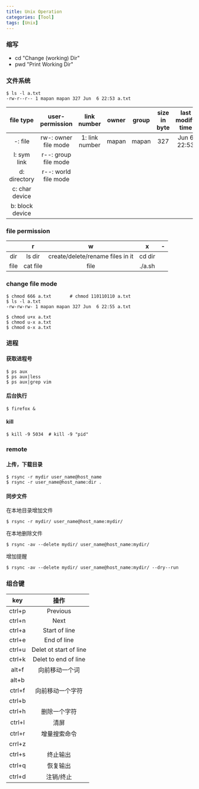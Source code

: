 ```yaml
---
title: Unix Operation
categories: [Tool]
tags: [Unix]
---
```


### 缩写  

* cd "Change (working) Dir"
* pwd "Print Working Dir"

### 文件系统

    $ ls -l a.txt
    -rw-r--r-- 1 mapan mapan 327 Jun  6 22:53 a.txt

|     file type    |    user-permission     |  link number     | owner  | group | size in byte | last modify time | file name |
|:----------------:|:----------------------:|:----------------:|:------:|:-----:|:------------:|:----------------:|:---------:|
| -: file          |  rw-: owner file mode  |  1: link number  | mapan  | mapan | 327          | Jun 6 22:53      | a.txt     |
| l: sym link      |  r--: group file mode  |                  |        |       |              |                  |           |
| d: directory     |  r--: world file mode  |                  |        |       |              |                  |           |
| c: char device   |                        |                  |        |       |              |                  |           |
| b: block device  |                        |                  |        |       |              |                  |           |

### file permission

|      |    r     |  w                               |    x   | - |
|:----:|:--------:|:--------------------------------:|:------:|:-:|
| dir  | ls dir   | create/delete/rename files in it | cd dir |   |
| file | cat file | file                             | ./a.sh |   |

### change file mode

    $ chmod 666 a.txt       # chmod 110110110 a.txt
    $ ls -l a.txt
    -rw-rw-rw- 1 mapan mapan 327 Jun  6 22:55 a.txt

    $ chmod u+x a.txt
    $ chmod u-x a.txt
    $ chmod o-x a.txt

### 进程

#### 获取进程号

    $ ps aux
    $ ps aux|less
    $ ps aux|grep vim

#### 后台执行

    $ firefox &

#### kill

    $ kill -9 5034  # kill -9 "pid"


### remote

#### 上传，下载目录

    $ rsync -r mydir user_name@host_name
    $ rsync -r user_name@host_name:dir .

#### 同步文件

在本地目录增加文件

    $ rsync -r mydir/ user_name@host_name:mydir/

在本地删除文件

    $ rsync -av --delete mydir/ user_name@host_name:mydir/

增加提醒

    $ rsync -av --delete mydir/ user_name@host_name:mydir/ --dry--run

### 组合键

|  key   |          操作               |
|:------:|:---------------------------:|
| ctrl+p |   Previous                  |
| ctrl+n |   Next                      |
| ctrl+a |   Start of line             |
| ctrl+e |   End of line               |
| ctrl+u |   Delet ot start of line    |
| ctrl+k |   Delet to end of line      |
| alt+f  |   向前移动一个词            |
| alt+b  |                             |
| ctrl+f |   向前移动一个字符          |
| ctrl+b |                             |
| ctrl+h |   删除一个字符              |
| ctrl+l |   清屏                      |
| ctrl+r |   增量搜索命令              |
| crrl+z |                             |
| ctrl+s |   终止输出                  |
| ctrl+q |   恢复输出                  |
| ctrl+d |   注销/终止                 |
